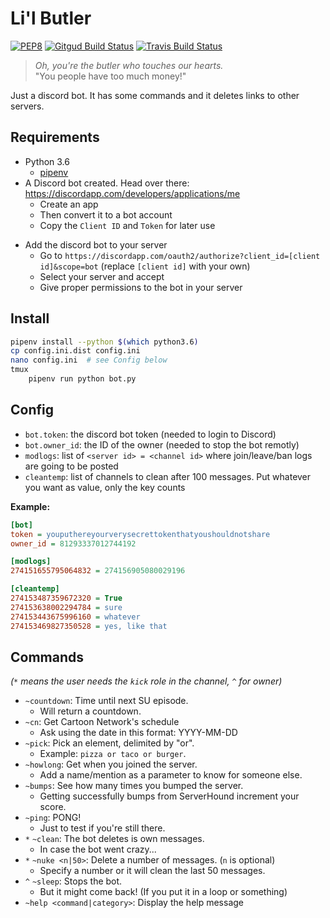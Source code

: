 # Li'l Butler
[![PEP8](https://img.shields.io/badge/code%20style-pep8-green.svg)](https://www.python.org/dev/peps/pep-0008/)
[![Gitgud Build Status](https://gitgud.io/sug/lilbutler/badges/master/build.svg)](https://gitgud.io/sug/lilbutler/commits/master)
[![Travis Build Status](https://travis-ci.org/sugrocks/lilbutler.svg?branch=master)](https://travis-ci.org/sugrocks/lilbutler)

> _Oh, you're the butler who touches our hearts._  
> "You people have too much money!"

Just a discord bot. It has some commands and it deletes links to other servers.


## Requirements
- Python 3.6
    + [pipenv](https://github.com/kennethreitz/pipenv)
- A Discord bot created. Head over there: https://discordapp.com/developers/applications/me
    + Create an app
    + Then convert it to a bot account
    + Copy the `Client ID` and `Token` for later use
+ Add the discord bot to your server
    + Go to `https://discordapp.com/oauth2/authorize?client_id=[client id]&scope=bot` (replace `[client id]` with your own)
    + Select your server and accept
    + Give proper permissions to the bot in your server


## Install

```bash
pipenv install --python $(which python3.6)
cp config.ini.dist config.ini
nano config.ini  # see Config below
tmux
    pipenv run python bot.py
```


## Config
- `bot.token`: the discord bot token (needed to login to Discord)
- `bot.owner_id`: the ID of the owner (needed to stop the bot remotly)
- `modlogs`: list of `<server id> = <channel id>` where join/leave/ban logs are going to be posted
- `cleantemp`: list of channels to clean after 100 messages. Put whatever you want as value, only the key counts

**Example:**
```ini
[bot]
token = youputhereyourverysecrettokenthatyoushouldnotshare
owner_id = 81293337012744192

[modlogs]
274151655795064832 = 274156905080029196

[cleantemp]
274153487359672320 = True
274153638002294784 = sure
274153443675996160 = whatever
274153469827350528 = yes, like that
```


## Commands
_(`*` means the user needs the `kick` role in the channel, `^` for owner)_

- `~countdown`: Time until next SU episode.
    + Will return a countdown.
- `~cn`: Get Cartoon Network's schedule
    + Ask using the date in this format: YYYY-MM-DD
- `~pick`: Pick an element, delimited by "or".
    + Example: `pizza or taco or burger`.
- `~howlong`: Get when you joined the server.
    + Add a name/mention as a parameter to know for someone else.
- `~bumps`: See how many times you bumped the server.
    + Getting successfully bumps from ServerHound increment your score.
- `~ping`: PONG!
    + Just to test if you're still there.
- `*` `~clean`: The bot deletes is own messages.
    + In case the bot went crazy...
- `*` `~nuke <n|50>`: Delete a number of messages. (`n` is optional)
    + Specify a number or it will clean the last 50 messages.
- `^` `~sleep`: Stops the bot.
    + But it might come back! (If you put it in a loop or something)
- `~help <command|category>`: Display the help message
